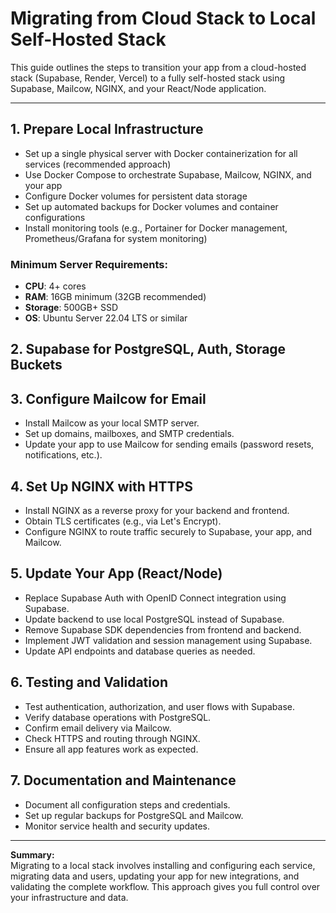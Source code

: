 # Migrating from Cloud Stack to Local Self-Hosted Stack

This guide outlines the steps to transition your app from a cloud-hosted stack (Supabase, Render, Vercel) to a fully self-hosted stack using Supabase, 
Mailcow, NGINX, and your React/Node application.

---

## 1. Prepare Local Infrastructure

- Set up a single physical server with Docker containerization for all services (recommended approach)
- Use Docker Compose to orchestrate Supabase, Mailcow, NGINX, and your app
- Configure Docker volumes for persistent data storage
- Set up automated backups for Docker volumes and container configurations
- Install monitoring tools (e.g., Portainer for Docker management, Prometheus/Grafana for system monitoring)

### Minimum Server Requirements:
- **CPU**: 4+ cores
- **RAM**: 16GB minimum (32GB recommended)
- **Storage**: 500GB+ SSD
- **OS**: Ubuntu Server 22.04 LTS or similar

## 2. Supabase for PostgreSQL, Auth, Storage Buckets


## 3. Configure Mailcow for Email

- Install Mailcow as your local SMTP server.
- Set up domains, mailboxes, and SMTP credentials.
- Update your app to use Mailcow for sending emails (password resets, notifications, etc.).

## 4. Set Up NGINX with HTTPS

- Install NGINX as a reverse proxy for your backend and frontend.
- Obtain TLS certificates (e.g., via Let's Encrypt).
- Configure NGINX to route traffic securely to Supabase, your app, and Mailcow.

## 5. Update Your App (React/Node)

- Replace Supabase Auth with OpenID Connect integration using Supabase.
- Update backend to use local PostgreSQL instead of Supabase.
- Remove Supabase SDK dependencies from frontend and backend.
- Implement JWT validation and session management using Supabase.
- Update API endpoints and database queries as needed.

## 6. Testing and Validation

- Test authentication, authorization, and user flows with Supabase.
- Verify database operations with PostgreSQL.
- Confirm email delivery via Mailcow.
- Check HTTPS and routing through NGINX.
- Ensure all app features work as expected.

## 7. Documentation and Maintenance

- Document all configuration steps and credentials.
- Set up regular backups for PostgreSQL and Mailcow.
- Monitor service health and security updates.

---

**Summary:**  
Migrating to a local stack involves installing and configuring each service, migrating data and users, updating your app for new integrations, and validating the complete workflow. This approach gives you full control over your infrastructure and data.

